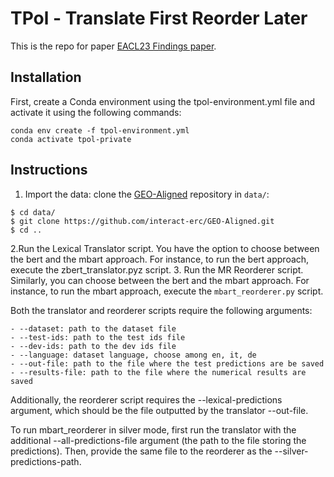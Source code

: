 # TPol - Translate First Reorder Later
This is the repo for paper [EACL23 Findings paper](https://arxiv.org/abs/2210.04878).

## Installation
First, create a Conda environment using the tpol-environment.yml file and activate it using the following commands:
```
conda env create -f tpol-environment.yml
conda activate tpol-private
```

## Instructions

1. Import the data: clone the [GEO-Aligned](https://github.com/interact-erc/GEO-Aligned) repository in `data/`:
```
$ cd data/
$ git clone https://github.com/interact-erc/GEO-Aligned.git
$ cd ..
```
2.Run the Lexical Translator script. You have the option to choose between the bert and the mbart approach. For instance, to run the bert approach, execute the zbert_translator.pyz script.
3. Run the MR Reorderer script. Similarly, you can choose between the bert and the mbart approach. For instance, to run the mbart approach, execute the `mbart_reorderer.py` script.

Both the translator and reorderer scripts require the following arguments:
```
- --dataset: path to the dataset file
- --test-ids: path to the test ids file
- --dev-ids: path to the dev ids file
- --language: dataset language, choose among en, it, de
- --out-file: path to the file where the test predictions are be saved
- --results-file: path to the file where the numerical results are saved
```

Additionally, the reorderer script requires the --lexical-predictions argument, which should be the file outputted by the translator --out-file.

To run mbart_reorderer in silver mode, first run the translator with the additional --all-predictions-file argument (the path to the file storing the predictions). Then, provide the same file to the reorderer as the --silver-predictions-path.
